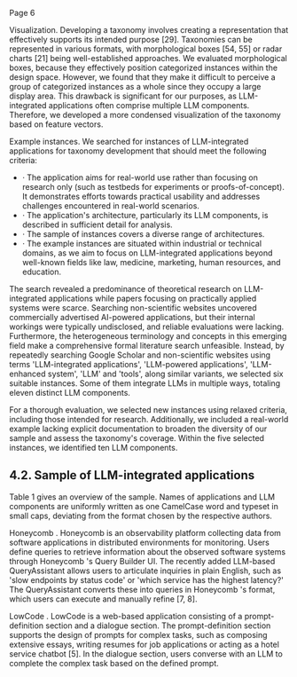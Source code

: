Page 6

Visualization. Developing a taxonomy involves creating a representation that effectively supports its intended purpose [29]. Taxonomies can be represented in various formats, with morphological boxes [54, 55] or radar charts [21] being well-established approaches. We evaluated morphological boxes, because they effectively position categorized instances within the design space. However, we found that they make it difficult to perceive a group of categorized instances as a whole since they occupy a large display area. This drawback is significant for our purposes, as LLM-integrated applications often comprise multiple LLM components. Therefore, we developed a more condensed visualization of the taxonomy based on feature vectors.

Example instances. We searched for instances of LLM-integrated applications for taxonomy development that should meet the following criteria:

- · The application aims for real-world use rather than focusing on research only (such as testbeds for experiments or proofs-of-concept). It demonstrates efforts towards practical usability and addresses challenges encountered in real-world scenarios.
- · The application's architecture, particularly its LLM components, is described in sufficient detail for analysis.
- · The sample of instances covers a diverse range of architectures.
- · The example instances are situated within industrial or technical domains, as we aim to focus on LLM-integrated applications beyond well-known fields like law, medicine, marketing, human resources, and education.

The search revealed a predominance of theoretical research on LLM-integrated applications while papers focusing on practically applied systems were scarce. Searching non-scientific websites uncovered commercially advertised AI-powered applications, but their internal workings were typically undisclosed, and reliable evaluations were lacking. Furthermore, the heterogeneous terminology and concepts in this emerging field make a comprehensive formal literature search unfeasible. Instead, by repeatedly searching Google Scholar and non-scientific websites using terms 'LLM-integrated applications', 'LLM-powered applications', 'LLM-enhanced system', 'LLM' and 'tools', along similar variants, we selected six suitable instances. Some of them integrate LLMs in multiple ways, totaling eleven distinct LLM components.

For a thorough evaluation, we selected new instances using relaxed criteria, including those intended for research. Additionally, we included a real-world example lacking explicit documentation to broaden the diversity of our sample and assess the taxonomy's coverage. Within the five selected instances, we identified ten LLM components.

## 4.2. Sample of LLM-integrated applications

Table 1 gives an overview of the sample. Names of applications and LLM components are uniformly written as one CamelCase word and typeset in small caps, deviating from the format chosen by the respective authors.

Honeycomb . Honeycomb is an observability platform collecting data from software applications in distributed environments for monitoring. Users define queries to retrieve information about the observed software systems through Honeycomb 's Query Builder UI. The recently added LLM-based QueryAssistant allows users to articulate inquiries in plain English, such as 'slow endpoints by status code' or 'which service has the highest latency?' The QueryAssistant converts these into queries in Honeycomb 's format, which users can execute and manually refine [7, 8].

LowCode . LowCode is a web-based application consisting of a prompt-definition section and a dialogue section. The prompt-definition section supports the design of prompts for complex tasks, such as composing extensive essays, writing resumes for job applications or acting as a hotel service chatbot [5]. In the dialogue section, users converse with an LLM to complete the complex task based on the defined prompt.